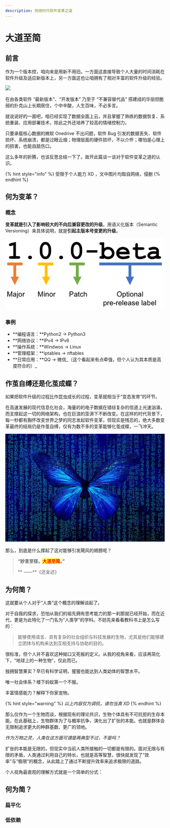 ```yaml
---
description: 网络时代软件变革之道
---
```


# 大道至简

## 前言

作为一个版本控，咱向来是用新不用旧。一方面这直接导致个人大量的时间消耗在软件升级及适应新版本上，另一方面这也让咱拥有了相对丰富的软件升级的经验。

![](../.gitbook/assets/img\_20210817\_131418\_366.jpg)

在由各类软件 “最新版本”、“开发版本” 乃至于 “不兼容替代品”  搭建成的华丽但脆弱的扑克山上长期居住，个中辛酸，人生百味，不必多言。

就说说好的一面吧，咱已经实现了数据全面上云，并且掌握了熟练的数据恢复、系统重装、应用部署技术，除此之外还培养了较高的情绪控制力。

只要承载核心数据的微软 Onedrive 不出问题，软件 Bug 引发的数据丢失、软件损坏、系统崩溃，都是过眼云烟；物理层面的硬件损坏，不以介怀；哪怕是心理上的损害，也能自舐伤口。

这么多年的折腾，也该反思总结一下了。故开此篇谈一谈对于软件变革之道的认识。

{% hint style="info" %}
受限于个人能力 XD ，文中图片均取自网络，侵删
{% endhint %}

## 何为变革？

### 概念

**变革就是引入了影响较大的不向后兼容更改的升级**。用语义化版本（Semantic Versioning）来具体说明，就是**引起主版本号变更的升级**。

![语义化版本（Semantic Versioning）](<../.gitbook/assets/image (17).png>)

### 事例

* **编程语言：**Python2  ->  Python3
* **网络协议：**IPv4  ->  IPv6
* **操作系统：**Windwos  ->  Linux
* **管理框架：**iptables  ->  nftables
* **日常应用：**QQ  ->  微信_（这个看起来有点牵强，但个人认为其本质是高度符合的）_

###

## 作茧自缚还是化茧成蝶？

如果把软件升级的过程比作昆虫成长的过程，变革就相当于“变态发育”的环节。

在高速发展的现代信息化社会，海量的的电子数据在错综复杂的信道上光速汹涌，而支撑起这一切的网络架构，也在巨浪的澎湃下不断改变。在这样的时代背景下，每一秒都有胸怀改变世界之梦的同志发起软件变革，但现实是残忍的，绝大多数变革最终的结局仍是作茧自缚，仅有为数不多的变革能够化茧成蝶，一飞冲天。

![](<../.gitbook/assets/image (18).png>)

那么，到底是什么撑起了这对能够引发飓风的翅膀呢？

> **“妙言至径，**<mark style="color:red;">**大道至简**</mark>**。”**
>
> **                                               ——**《还金述》

## 为何简？

这就要从个人对于“人类”这个概念的理解谈起了。

对于自我的探求，恐怕从我们的祖先拥有思考能力的那一刹那就已经开始，而在近代，更是为此特化了一门名为“人类学”的学科。不妨先来看看教科书上是怎么写的：

> 能够使用语言、具有复杂的社会组织与科技发展的生物，尤其是他们能够建立团体与机构来达到互相支持与协助的目的。

很标准，但个人并不喜欢这种拗口又死板的定义。从我的视角来看，应该再简化下，“地球上的一种生物”，仅此而已。

独拥智慧果实？早已有科学证明，猩猩也能达到人类幼体的智慧水平。

唯一社会体系？楼下蚂蚁第一个不服。

丰富情感能力？解释下你家宠物。

{% hint style="warning" %}
_以上内容仅为调侃，请勿当真 XD_
{% endhint %}

那么仅作为一个生物而谈，根据现有的理论共识，生物个体具有不可抗拒的生存本能，在此基础上，生物群体为了与概率抗争，演化出了扩张的本能。也就是群体会无限制追求更大的种群基数、更广的领地。

_作为万物之灵，人类在这方面可谓是再典型不过，不是吗？_

扩张的本能是无限的，但现实中当前人类所接触的一切都是有限的。面对无限与有限的矛盾，人类通过利用自己的特长，也就是高等智慧，很快就发现了“效率”与“极限”的概念，从此踏上了通过不断提升效率来追求极限的道路。

个人视角最直观的理解方式就是一个简单的分式：



## 何为简？

### 扁平化

### 低依赖





